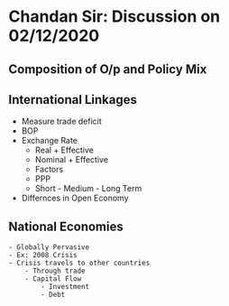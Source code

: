 # Chandan Sir: Discussion on 02/12/2020

## Composition of O/p and Policy Mix

## International Linkages
- Measure trade deficit
- BOP
- Exchange Rate
	- Real + Effective
	- Nominal + Effective
	- Factors
	- PPP
	- Short - Medium - Long Term
- Differnces in Open Economy

## National Economies 
	- Globally Pervasive 
	- Ex: 2008 Crisis
	- Crisis travels to other countries
		- Through trade
		- Capital Flow
			- Investment
			- Debt